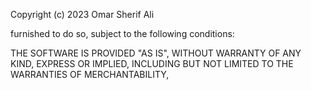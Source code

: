 Copyright (c) 2023 Omar Sherif Ali

furnished to do so, subject to the following conditions:

THE SOFTWARE IS PROVIDED "AS IS", WITHOUT WARRANTY OF ANY KIND, EXPRESS OR
IMPLIED, INCLUDING BUT NOT LIMITED TO THE WARRANTIES OF MERCHANTABILITY,
